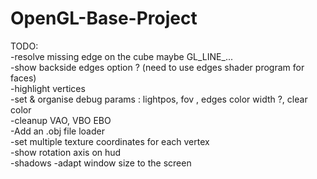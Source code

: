 # OpenGL-Base-Project


TODO:   
-resolve missing edge on the cube maybe GL_LINE_...   
-show backside edges option ? (need to use edges shader program for faces)   
-highlight vertices  
-set & organise debug params : lightpos, fov , edges color width ?, clear color  
-cleanup VAO, VBO EBO   
-Add an .obj file loader  
-set multiple texture coordinates for each vertex  
-show rotation axis on hud  
-shadows 
-adapt window size to the screen  